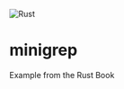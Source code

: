 ![Rust](https://github.com/oltoko/minigrep/workflows/Rust/badge.svg?branch=master)

# minigrep
Example from the Rust Book
